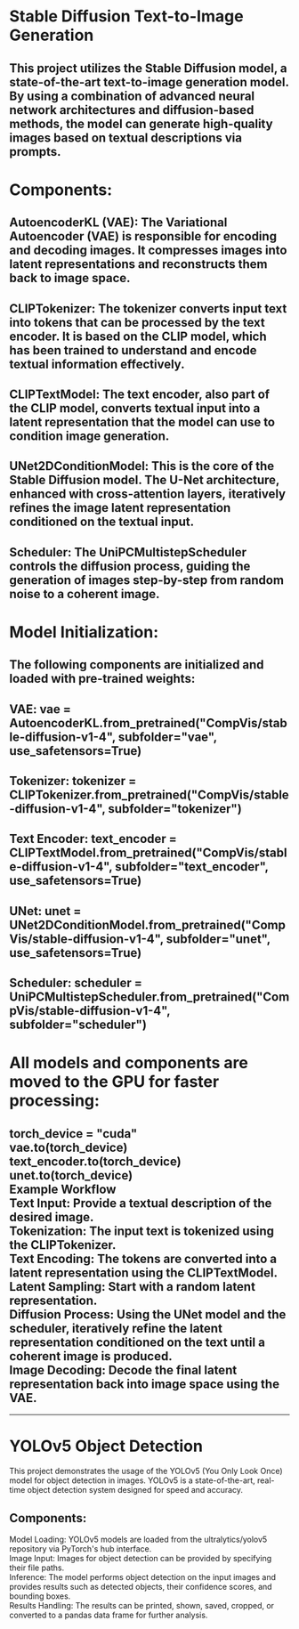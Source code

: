 # Stable Diffusion Text-to-Image Generation  
This project utilizes the Stable Diffusion model, a state-of-the-art text-to-image generation model. By using a combination of advanced neural network architectures and diffusion-based methods, the model can generate high-quality images based on textual descriptions via prompts.  
---
# Components:
AutoencoderKL (VAE): The Variational Autoencoder (VAE) is responsible for encoding and decoding images. It compresses images into latent representations and reconstructs them back to image space.  
---
CLIPTokenizer: The tokenizer converts input text into tokens that can be processed by the text encoder. It is based on the CLIP model, which has been trained to understand and encode textual information effectively.  
---
CLIPTextModel: The text encoder, also part of the CLIP model, converts textual input into a latent representation that the model can use to condition image generation.   
---
UNet2DConditionModel: This is the core of the Stable Diffusion model. The U-Net architecture, enhanced with cross-attention layers, iteratively refines the image latent representation conditioned on the textual input.  
---
Scheduler: The UniPCMultistepScheduler controls the diffusion process, guiding the generation of images step-by-step from random noise to a coherent image.  
---
# Model Initialization:
## The following components are initialized and loaded with pre-trained weights:  

VAE: vae = AutoencoderKL.from_pretrained("CompVis/stable-diffusion-v1-4", subfolder="vae", use_safetensors=True)  
---
Tokenizer: tokenizer = CLIPTokenizer.from_pretrained("CompVis/stable-diffusion-v1-4", subfolder="tokenizer")  
---
Text Encoder: text_encoder = CLIPTextModel.from_pretrained("CompVis/stable-diffusion-v1-4", subfolder="text_encoder", use_safetensors=True)  
---
UNet: unet = UNet2DConditionModel.from_pretrained("CompVis/stable-diffusion-v1-4", subfolder="unet", use_safetensors=True)  
---
Scheduler: scheduler = UniPCMultistepScheduler.from_pretrained("CompVis/stable-diffusion-v1-4", subfolder="scheduler")  
---

# All models and components are moved to the GPU for faster processing:  

torch_device = "cuda"  
vae.to(torch_device)  
text_encoder.to(torch_device)  
unet.to(torch_device)  
Example Workflow  
Text Input: Provide a textual description of the desired image.  
Tokenization: The input text is tokenized using the CLIPTokenizer.  
Text Encoding: The tokens are converted into a latent representation using the CLIPTextModel.  
Latent Sampling: Start with a random latent representation.  
Diffusion Process: Using the UNet model and the scheduler, iteratively refine the latent representation conditioned on the text until a coherent image is produced.  
Image Decoding: Decode the final latent representation back into image space using the VAE.  
---
---
# YOLOv5 Object Detection  
This project demonstrates the usage of the YOLOv5 (You Only Look Once) model for object detection in images. YOLOv5 is a state-of-the-art, real-time object detection system designed for speed and accuracy.  

## Components:    
Model Loading: YOLOv5 models are loaded from the ultralytics/yolov5 repository via PyTorch's hub interface.  
Image Input: Images for object detection can be provided by specifying their file paths.  
Inference: The model performs object detection on the input images and provides results such as detected objects, their confidence scores, and bounding boxes.  
Results Handling: The results can be printed, shown, saved, cropped, or converted to a pandas data frame for further analysis.  
